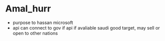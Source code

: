 # Amal_hurr

- purpose to hassan microsoft
- api can connect to gov if api if avaliable saudi good target, may sell or open to other nations
